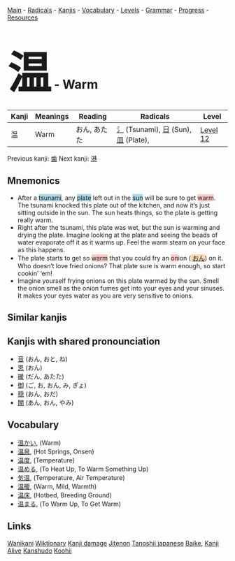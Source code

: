 <style> bigfont {font-size: 100px}</style>
[Main](../README.md) -
[Radicals](../radicals.md) -
[Kanjis](../kanjis.md) -
[Vocabulary](../vocabulary.md) -
[Levels](../levels.md) -
[Grammar](../grammar.md) - 
[Progress](../progress.md) -
[Resources](../resources.md)
# <bigfont> 温</bigfont> - Warm 

| Kanji | Meanings | Reading | Radicals | Level |
| --- | --- | --- | --- | --- |
| 温 | Warm | おん, あたた | [氵](../radicals/氵.md) (Tsunami), [日](../radicals/日.md) (Sun), [皿](../radicals/皿.md) (Plate),  | [Level 12](../levels/wk_level12.md) |

Previous kanji: [歯](歯.md) Next kanji: [港](港.md) 

## Mnemonics
 * After a <span style="background-color:#ADD8E6"> tsunami</span>, any <span style="background-color:#ADD8E6"> plate</span> left out in the <span style="background-color:#ADD8E6"> sun</span> will be sure to get <span style="background-color:#ffcccb"> warm</span>. The tsunami knocked this plate out of the kitchen, and now it’s just sitting outside in the sun. The sun heats things, so the plate is getting really warm.
* Right after the tsunami, this plate was wet, but the sun is warming and drying the plate. Imagine looking at the plate and seeing the beads of water evaporate off it as it warms up. Feel the warm steam on your face as this happens.
* The plate starts to get so <span style="background-color:#ffcccb"> warm</span> that you could fry an <span style="background-color:#ffcccb"> on</span>ion (<span style="background-color:#fed8b1"> [おん](https://jisho.org/search/おん)</span>) on it. Who doesn’t love fried onions? That plate sure is warm enough, so start cookin’ ‘em!
* Imagine yourself frying onions on this plate warmed by the sun. Smell the onion smell as the onion fumes get into your eyes and your sinuses. It makes your eyes water as you are very sensitive to onions.


## Similar kanjis
 


## Kanjis with shared pronounciation
 * [音](音.md) (おん, おと, ね)
* [恩](恩.md) (おん)
* [暖](暖.md) (だん, あたた)
* [御](御.md) (ご, お, おん, み, ぎょ)
* [穏](穏.md) (おん, おだ)
* [闇](闇.md) (あん, おん, やみ)



## Vocabulary
 * [温かい](../vocabulary/温.md), (Warm)
* [温泉](../vocabulary/温.md), (Hot Springs, Onsen)
* [温度](../vocabulary/温.md), (Temperature)
* [温める](../vocabulary/温.md), (To Heat Up, To Warm Something Up)
* [気温](../vocabulary/温.md), (Temperature, Air Temperature)
* [温暖](../vocabulary/温.md), (Warm, Mild, Warmth)
* [温床](../vocabulary/温.md), (Hotbed, Breeding Ground)
* [温まる](../vocabulary/温.md), (To Warm Up, To Get Warm)




## Links 


[Wanikani](https://www.wanikani.com/kanji/温)
[Wiktionary](https://en.wiktionary.org/wiki/温)
[Kanji damage](http://www.kanjidamage.com/kanji/search?utf8=✓&q=温)
[Jitenon](https://jitenon.com/kanji/温)
[Tanoshii japanese](https://www.tanoshiijapanese.com/dictionary/kanji.cfm?k=温)
[Baike](https://baike.baidu.com/item/温),
[Kanji Alive](https://app.kanjialive.com/温)
[Kanshudo](https://www.kanshudo.com/searchmn?q=温)
[Koohii](https://kanji.koohii.com/study/kanji/温)
